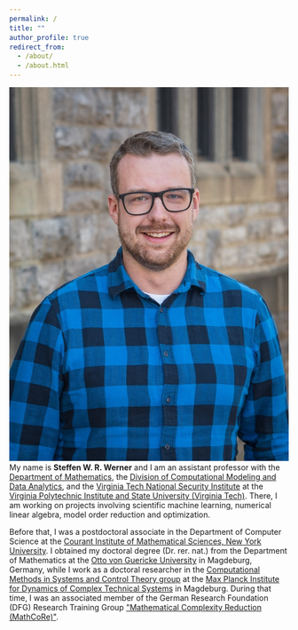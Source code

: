```yaml
---
permalink: /
title: ""
author_profile: true
redirect_from: 
  - /about/
  - /about.html
---
```


<p class="text-block">
<img class="mainprofilepic" src="/images/profile_large.jpg"
alt="Full Profile picture">
My name is <strong>Steffen W. R. Werner</strong> and I am an assistant professor
with the <a target="blank_" href="https://math.vt.edu/">Department of
Mathematics</a>, the <a target="blank_"
href= "https://data.science.vt.edu/programs/cmda.html">Division of Computational
Modeling and Data Analytics</a>, and the <a target="blank_"
href= "https://nationalsecurity.vt.edu/">Virginia Tech National
Security Institute</a> at the
<a target="blank_" href="https://www.vt.edu/">Virginia Polytechnic Institute and
State University (Virginia Tech)</a>.
There, I am working on projects involving scientific machine learning, numerical
linear algebra, model order reduction and optimization.
</p>
<p class="text-block">
Before that, I was a postdoctoral associate in the Department of Computer
Science at the <a target="blank_" href="https://cims.nyu.edu/dynamic/">Courant
Institute of Mathematical Sciences, New York University</a>.
I obtained my doctoral degree (Dr. rer. nat.) from the Department of Mathematics
at the <a target="blank_" href="https://www.uni-magdeburg.de/en/">Otto von
Guericke University</a> in Magdeburg, Germany, while I work as a doctoral
researcher in the <a target="blank_" href="https://www.mpi-magdeburg.mpg.de/csc">
Computational Methods in Systems and Control Theory group</a> at the <a
target="blank_" href="https://www.mpi-magdeburg.mpg.de/2316/en">Max Planck 
Institute for Dynamics of Complex Technical Systems</a> in Magdeburg.
During that time, I was an associated member of the German Research Foundation
(DFG) Research Training Group <a target="blank_"
href="https://www.mathcore.ovgu.de/">"Mathematical Complexity Reduction
(MathCoRe)"</a>.
</p>

<!-- ## Latest News ##

<table class="eventtable">
  <tr>
    <td style="width:8%"> 28/09/2022 </td>
    <td> <strong>Accepted Paper:</strong>
      Our paper
      <a target="blank_"
      href="https://doi.org/10.1016/j.jsv.2022.117363">"Structured model order
      reduction for vibro-acoustic problems using interpolation and balancing
      methods"</a> has been accepted for publication in the <a target="blank_"
      href="https://www.sciencedirect.com/journal/journal-of-sound-and-vibration/vol/517/suppl/C">
      Journal of Sound and Vibration</a>.
    </td>
  </tr>
  <tr>
    <td style="width:8%"> 28/09/2022 </td>
    <td> <strong>Published Paper:</strong>
      Our paper
      <a target="blank_"
      href="https://doi.org/10.1016/j.ifacol.2022.09.089">"Structured vector
      fitting framework for mechanical systems"</a> is now published in
      volume 55 issue 20 of <a target="blank_"
      href="https://www.journals.elsevier.com/ifac-papersonline">
      IFAC-PapersOnLine</a>.
    </td>
  </tr>
  <tr>
    <td style="width:8%"> 03/06/2022 </td>
    <td> <strong>New Preprint:</strong>
      Check out our new preprint
      <a target="blank_"
      href="https://doi.org/10.48550/arXiv.2206.01657">"A unifying framework
      for tangential interpolation of structured bilinear control systems"</a>.
    </td>
  </tr>
  <tr>
    <td style="width:8%"> 10/04/2022 </td>
    <td> <strong>Online First Manuscript:</strong>
      Our paper
      <a target="blank_"
      href="https://doi.org/10.1007/s11075-022-01331-w">A low-rank solution
      method for Riccati equations with indefinite quadratic terms</a>
      is now online available in
      <a target="blank_" href="https://www.springer.com/journal/11075">Computational
      Numerical Algorithms</a>.
    </td>
  </tr>
  <tr>
    <td style="width:8%"> 30/05/2022 </td>
    <td> <strong>New Preprint:</strong>
      Check out our new preprint
      <a target="blank_"
      href="https://doi.org/10.48550/arXiv.2205.15050">"Multi-fidelity
      robust controller design with gradient sampling"</a>.
    </td>
  </tr>
</table> -->